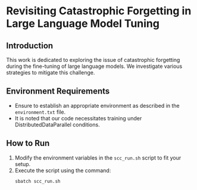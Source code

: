 # Revisiting Catastrophic Forgetting in Large Language Model Tuning

## Introduction
This work is dedicated to exploring the issue of catastrophic forgetting during the fine-tuning of large language models. We investigate various strategies to mitigate this challenge.

## Environment Requirements
- Ensure to establish an appropriate environment as described in the `environment.txt` file.
- It is noted that our code necessitates training under DistributedDataParallel conditions.

## How to Run
1. Modify the environment variables in the `scc_run.sh` script to fit your setup.
2. Execute the script using the command:
   ```
   sbatch scc_run.sh
